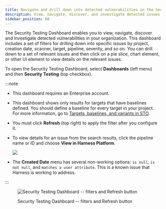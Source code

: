 ```yaml
---
title: Navigate and drill down into detected vulnerabilities in the Security Testing Dashboard
description: View, navigate, discover, and investigate detected issues in the Security Testing Dashboard. 
sidebar_position: 60
---
```


The Security Testing Dashboard enables you to view, navigate, discover and investigate detected vulnerabilities in your organization. This dashboard includes a set of filters for drilling down into specific issues by project, creation date, scanner, target, pipeline, severity, and so on. You can drill down to a set of relevant issues and then click on a pie slice, chart element, or other UI element to view details on the relevant issues.

To open the Security Testing Dashboard, select **Dashboards** (left menu) and then **Security Testing** (top checkbox).

:::note
- This dashboard requires an Enterprise account.
- This dashboard shows only results for targets that have baselines defined. You should define a baseline for every target in your project. For more information, go to [Targets, baselines, and variants in STO](/docs/security-testing-orchestration/get-started/key-concepts/targets-and-baselines).
- You must click **Refresh** (top right) to apply the filter after you configure it.
- To view details for an issue from the search results, click the pipeline name or ID and choose **View in Harness Platform**. 

   ![](../static/sto-dashboard-view-issue-in-harness-platform.png)

- The **Created Date** menu has several non-working options: `is null`, `is not null`, and `matches a user attribute`. This is a known issue that Harness is working to address.

:::

<figure>

![Security Testing Dashboard -- filters and Refresh button](../static/sto-dashboard-with-new-filters.png)

<figcaption>Security Testing Dashboard -- filters and Refresh button</figcaption>
</figure>

